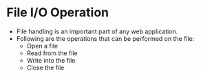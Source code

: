 # File I/O Operation
- File handling is an important part of any web application.
- Following are the operations that can be performed on the file:
    - Open a file
    - Read from the file
    - Write into the file
    - Close the file